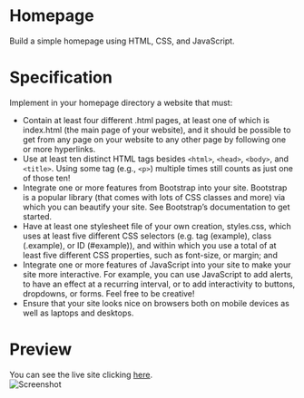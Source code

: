 # Homepage
Build a simple homepage using HTML, CSS, and JavaScript.

# Specification
Implement in your homepage directory a website that must:

* Contain at least four different .html pages, at least one of which is index.html (the main page of your website), and it should be possible to get from any page on your website to any other page by following one or more hyperlinks.
* Use at least ten distinct HTML tags besides ```<html>```, ```<head>```, ```<body>```, and ```<title>```. Using some tag (e.g., ```<p>```) multiple times still counts as just one of those ten!
* Integrate one or more features from Bootstrap into your site. Bootstrap is a popular library (that comes with lots of CSS classes and more) via which you can beautify your site. See Bootstrap’s documentation to get started.
* Have at least one stylesheet file of your own creation, styles.css, which uses at least five different CSS selectors (e.g. tag (example), class (.example), or ID (#example)), and within which you use a total of at least five different CSS properties, such as font-size, or margin; and
* Integrate one or more features of JavaScript into your site to make your site more interactive. For example, you can use JavaScript to add alerts, to have an effect at a recurring interval, or to add interactivity to buttons, dropdowns, or forms. Feel free to be creative!
* Ensure that your site looks nice on browsers both on mobile devices as well as laptops and desktops.

# Preview
You can see the live site clicking <a href="https://marianadacunha.github.io/a-hamburger-place/">here</a>.</br>
![Screenshot](https://i.ibb.co/dj9LYtN/Captura-de-tela-2020-09-11-18-00-57.png)
